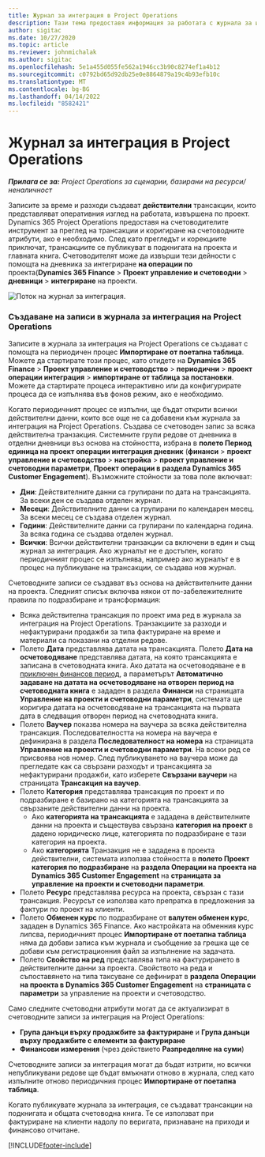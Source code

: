```yaml
---
title: Журнал за интеграция в Project Operations
description: Тази тема предоставя информация за работата с журнала за интеграция в Project Operations.
author: sigitac
ms.date: 10/27/2020
ms.topic: article
ms.reviewer: johnmichalak
ms.author: sigitac
ms.openlocfilehash: 5e1a455d055fe562a1946cc3b90c8274ef1a4b12
ms.sourcegitcommit: c0792bd65d92db25e0e8864879a19c4b93efb10c
ms.translationtype: MT
ms.contentlocale: bg-BG
ms.lasthandoff: 04/14/2022
ms.locfileid: "8582421"
---
```

# <a name="integration-journal-in-project-operations"></a>Журнал за интеграция в Project Operations

_**Прилага се за:** Project Operations за сценарии, базирани на ресурси/неналичност_

Записите за време и разходи създават **действителни** трансакции, които представляват оперативния изглед на работата, извършена по проект. Dynamics 365 Project Operations предоставя на счетоводителите инструмент за преглед на трансакции и коригиране на счетоводните атрибути, ако е необходимо. След като прегледът и корекциите приключат, трансакциите се публикуват в подкнигата на проекта и главната книга. Счетоводителят може да извърши тези дейности с помощта на дневника за интегриране **на операции по** проекта(**Dynamics 365 Finance** > **Проект управление и счетоводни** > **дневници** > **интегриране** на проекти.

![Поток на журнал за интеграция.](./media/IntegrationJournal.png)

### <a name="create-records-in-the-project-operations-integration-journal"></a>Създаване на записи в журнала за интеграция на Project Operations

Записите в журнала за интеграция на Project Operations се създават с помощта на периодичен процес **Импортиране от поетапна таблица**. Можете да стартирате този процес, като отидете на **Dynamics 365 Finance** > **Проект управление и счетоводство** > **периодични** > **проект операции интеграция** > **импортиране от таблица за постановки**. Можете да стартирате процеса интерактивно или да конфигурирате процеса да се изпълнява във фонов режим, ако е необходимо.

Когато периодичният процес се изпълни, ще бъдат открити всички действителни данни, които все още не са добавени към журнала за интеграция на Project Operations. Създава се счетоводен запис за всяка действителна транзакция.
Системните групи редове от дневника в отделни дневници въз основа на стойността, избрана в **полето Период единица на проект операции интеграция дневник** (**финанси** > **проект управление и счетоводство** > **настройка** > **проект управление и счетоводни параметри**, **Проект операции в раздела Dynamics 365 Customer Engagement**). Възможните стойности за това поле включват:

  - **Дни**: Действителните данни са групирани по дата на трансакцията. За всеки ден се създава отделен журнал.
  - **Месеци**: Действителните данни са групирани по календарен месец. За всеки месец се създава отделен журнал.
  - **Години**: Действителните данни са групирани по календарна година. За всяка година се създава отделен журнал.
  - **Всички**: Всички действителни транзакции са включени в един и същ журнал за интеграция. Ако журналът не е достъпен, когато периодичният процес се изпълнява, например ако журналът е в процес на публикуване на трансакции, се създава нов журнал.

Счетоводните записи се създават въз основа на действителните данни на проекта. Следният списък включва някои от по-забележителните правила по подразбиране и трансформация:

  - Всяка действителна трансакция по проект има ред в журнала за интеграция на Project Operations. Транзакциите за разходи и нефактурирани продажби за типа фактуриране на време и материали са показани на отделни редове.
  - Полето **Дата** представлява датата на трансакцията. Полето **Дата на осчетоводяване** представлява датата, на която трансакцията е записана в счетоводната книга. Ако датата на осчетоводяване е в [приключен финансов период](/dynamics365/finance/general-ledger/close-general-ledger-at-period-end), а параметърът **Автоматично задаване на датата на осчетоводяване на отворен период на счетоводната книга** е зададен в раздела **Финанси** на страницата **Управление на проекти и счетоводни параметри**, системата ще коригира датата на осчетоводяване на трансакцията на първата дата в следващия отворен период на счетоводната книга.
  - Полето **Ваучер** показва номера на ваучера за всяка действителна трансакция. Последователността на номера на ваучера е дефинирана в раздела **Последователност на номера** на страницата **Управление на проекти и счетоводни параметри**. На всеки ред се присвоява нов номер. След публикуването на ваучера може да прегледате как са свързани разходът и трансакцията за нефактурирани продажби, като изберете **Свързани ваучери** на страницата **Трансакция на ваучер**.
  - Полето **Категория** представлява трансакция по проект и по подразбиране е базирано на категорията на трансакцията за свързаните действителни данни на проекта.
    - Ако **категорията на трансакцията** е зададена в действителните данни на проекта и съществува свързана **категория на проект** в дадено юридическо лице, категорията по подразбиране е тази категория на проекта.
    - Ако **категорията** Транзакция не е зададена в проекта действителни, системата използва стойността в **полето Проект категория по подразбиране** на **раздела Операции на проекта на Dynamics 365 Customer Engagement** на **страницата за управление на проекти и счетоводни параметри**.
  - Полето **Ресурс** представлява ресурса на проекта, свързан с тази трансакция. Ресурсът се използва като препратка в предложения за фактури по проект на клиенти.
  - Полето **Обменен курс** по подразбиране от **валутен обменен курс**, зададен в Dynamics 365 Finance. Ако настройката на обменния курс липсва, периодичният процес **Импортиране от поетапна таблица** няма да добави записа към журнала и съобщение за грешка ще се добави към регистрационния файл за изпълнение на задачата.
  - Полето **Свойство на ред** представлява типа на фактурирането в действителните данни за проекта. Свойството на реда и съпоставянето на типа таксуване се дефинират в **раздела Операции на проекта в Dynamics 365 Customer Engagement** на **страницата с параметри** за управление на проекти и счетоводство.

Само следните счетоводни атрибути могат да се актуализират в счетоводните записи за интеграция на Project Operations:

- **Група данъци върху продажбите за фактуриране** и **Група данъци върху продажбите с елементи за фактуриране**
- **Финансови измерения** (чрез действието **Разпределяне на суми**)

Счетоводните записи за интеграция могат да бъдат изтрити, но всички непубликувани редове ще бъдат вмъкнати отново в журнала, след като изпълните отново периодичния процес **Импортиране от поетапна таблица**.

Когато публикувате журнала за интеграция, се създават трансакции на подкнигата и общата счетоводна книга. Те се използват при фактуриране на клиенти надолу по веригата, признаване на приходи и финансово отчитане.


[!INCLUDE[footer-include](../includes/footer-banner.md)]
